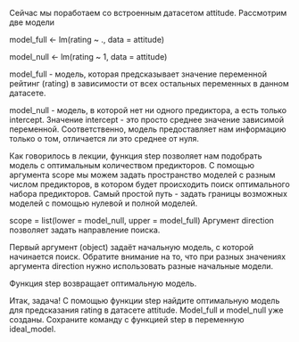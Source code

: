 Сейчас мы поработаем со встроенным датасетом attitude. Рассмотрим две модели


model_full <- lm(rating ~ ., data = attitude) 

model_null <- lm(rating ~ 1, data = attitude)


model_full - модель, которая предсказывает значение переменной рейтинг (rating) в зависимости от всех остальных переменных в данном датасете.

model_null - модель, в которой нет ни одного предиктора, а есть только intercept. Значение intercept - это просто среднее значение зависимой переменной. Соответственно, модель предоставляет нам информацию только о том, отличается ли это среднее от нуля.

Как говорилось в лекции, функция step позволяет нам подобрать модель с оптимальным количеством предикторов. С помощью аргумента scope мы можем задать пространство моделей с разным числом предикторов, в котором будет происходить поиск оптимального набора предикторов. Самый простой путь - задать границы возможных моделей с помощью нулевой и полной моделей.

scope = list(lower = model_null, upper = model_full)
Аргумент direction позволяет задать направление поиска.

Первый аргумент (object) задаёт начальную модель, с которой начинается поиск. Обратите внимание на то, что при разных значениях аргумента direction нужно использовать разные начальные модели.

Функция step возвращает оптимальную модель.

Итак, задача! C помощью функции step найдите оптимальную модель для предсказания rating в датасете attitude. Model_full и model_null уже созданы. Сохраните команду с функцией step в переменную ideal_model.